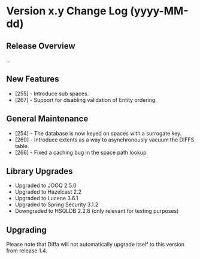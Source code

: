# Version x.y Change Log (yyyy-MM-dd)

## Release Overview

...

## New Features

* [255] - Introduce sub spaces.
* [267] - Support for disabling validation of Entity ordering.

## General Maintenance

* [254] - The database is now keyed on spaces with a surrogate key.
* [260] - Introduce extents as a way to asynchronously vacuum the DIFFS table.
* [266] - Fixed a caching bug in the space path lookup

## Library Upgrades

* Upgraded to JOOQ 2.5.0
* Upgraded to Hazelcast 2.2
* Upgraded to Lucene 3.6.1
* Upgraded to Spring Security 3.1.2
* Downgraded to HSQLDB 2.2.8 (only relevant for testing purposes)

## Upgrading

Please note that Diffa will not automatically upgrade itself to this version from release 1.4.
